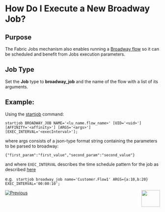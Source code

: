 # How Do I Execute a New Broadway Job?

## Purpose
The Fabric Jobs mechanism also enables running a [Broadway flow](/articles/19_Broadway/01_broadway_overview.md) so it can be scheduled and benefit from Jobs execution parameters.

## Job Type
Set the **Job** type to **broadway_job** and the name of the flow with a list of its arguments.


## Example: 
Using the [startjob](/articles/20_jobs_and_batch_services/07_jobs_commands.md#startjob-jobtype-namename-uiduid-affinityaffinity-argsargs-exec_intervalexecinterval) command:

```
startjob BROADWAY_JOB NAME='<lu_name.flow_name>' [UID='<uid>'] [AFFINITY='<affinity>'] [ARGS='<args>'] [EXEC_INTERVAL='<execInterval>'];
```

where args consists of a json-type format string containing the parameters to be parsed to broadway: 

```
{"first_param":"first_value","second_param":"second_value"}
```

and where ```EXEC_INTERVAL``` describes the time schedule pattern for the job as described [here](/articles/20_jobs_and_batch_services/03_create_a_new_user_job.md#step-4) 

e.g. 
``` startjob broadway_job name='Customer.Flow1' ARGS={a:10,b:20} EXEC_INTERVAL='00:00:10';```






[![Previous](/articles/images/Previous.png)](/articles/20_jobs_and_batch_services/04_create_a_new_process_job.md)[<img align="right" width="60" height="54" src="/articles/images/Next.png">](/articles/20_jobs_and_batch_services/07_jobs_commands.md)
